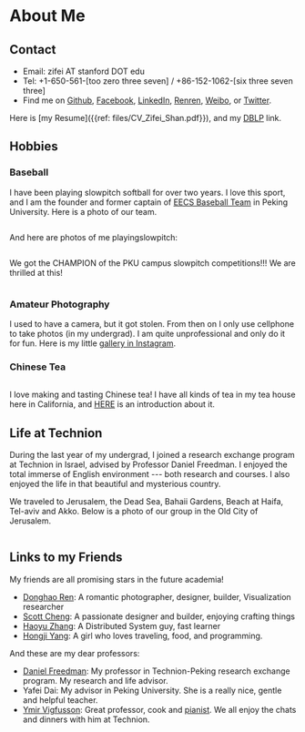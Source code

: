 About Me
====

Contact
----

* Email: zifei AT stanford DOT edu
* Tel: +1-650-561-[too zero three seven] / +86-152-1062-[six three seven three] 
* Find me on 
  [Github](https://github.com/zifeishan), 
  [Facebook](https://www.facebook.com/zifei.shan),
  [LinkedIn](http://www.linkedin.com/pub/zifei-shan/5a/555/6),
  [Renren](http://www.renren.com/258061142), 
  [Weibo](http://www.weibo.com/u/1676198360), 
  or [Twitter](https://twitter.com/zifeishan).


Here is [my Resume]({{ref: files/CV_Zifei_Shan.pdf}}), and my [DBLP](http://www.informatik.uni-trier.de/~ley/pers/hd/s/Shan:Zifei.html) link.

<!-- 
My Strength Set
----

These strengths of mine are explored by [Gallup StrengthQuest](http://www.strengthsquest.com/home.aspx). Not necessarily accurate, just for a quick reference about me.

- **Includer:** accepting of others.
- **Individualization:** intrigued with the unique qualities of each person.
- **Maximizer:** seek to transform something strong into something superb.
- **Focus:** prioritize, then act.
- **Futuristic:** inspired by the future and what could be.
 -->


Hobbies
----

<!-- ### Baseball -->

<h3 id="baseball">Baseball</h3>

I have been playing slowpitch softball for over two years. I love this sport, and I am the founder and former captain of [EECS Baseball Team](http://page.renren.com/601017046) in Peking University. Here is a photo of our team.

<div class="row">
  <div class="col-md-6 col-md-offset-3">
    <div class="col-md-12">
      <div class="thumbnail" style="max-width: 100%;">
        <a href="/images/eecsbaseball.jpg">
          <img class="" title="" src="/images/eecsbaseball_small.jpg" />
        </a>
      </div>
    </div>
  </div>
</div>

And here are photos of me playingslowpitch:

<div class="row">
  <div class="col-md-10 col-md-offset-1">
    <div class="col-md-4">
      <div class="thumbnail">
        <img class="" title="" src="/images/me_baseball.jpg" />
      </div>
    </div>
    <div class="col-md-4">
      <div class="thumbnail">
        <img class="" title="" src="/images/me-pitch.jpg" />
      </div>
    </div>
    <div class="col-md-4">
      <div class="thumbnail">
        <img class="" title="" src="/images/me-bat.jpg" />
      </div>
    </div>
  </div>
</div>

We got the CHAMPION of the PKU campus slowpitch competitions!!! We are thrilled at this!


<div class="row">
  <div class="col-md-10 col-md-offset-1">
    <div class="col-md-6">
      <div class="thumbnail" style="max-width: 438px;">
        <a href="/images/eecsbaseball-caps.jpg">
          <img class="" title="" src="/images/eecsbaseball-caps-small.jpg" />
        </a>
      </div>
    </div>
    <div class="col-md-6">
      <div class="thumbnail" style="max-width: 438px;">
        <a href="/images/eecsbaseball-champion.jpg">
          <img class="" title="" src="/images/eecsbaseball-champion-small.jpg" />
        </a>
      </div>
    </div>
  </div>
</div>

<!-- 
![image]({{ref:images/me_baseball.jpg}}) -->

### Amateur Photography

I used to have a camera, but it got stolen. From then on I only use cellphone to take photos (in my undergrad). I am quite unprofessional and only do it for fun. Here is my little [gallery in Instagram](http://instajelly.com/zifeishan/).

### Chinese Tea

<div class="row">
<div class="thumbnail col-md-6 col-md-offset-3" style="max-width: 100%;">
  <a href="/2013/09/14/my-tea-house/">
    <img class="" title="" src="/images/tea/teahouse.jpg" />
  </a>
</div>
</div>

I love making and tasting Chinese tea! I have all kinds of tea in my tea house here in California, and [HERE]({{ref:2013/09/14/my-tea-house/}}) is an introduction about it.


<h2 id="technion">
Life at Technion
</h2>

During the last year of my undergrad, I joined a research exchange program at Technion in Israel, advised
by Professor Daniel Freedman. 
I enjoyed the total immerse of English environment --- both research and courses. I also enjoyed the life in that beautiful and mysterious country.

We traveled to Jerusalem, the Dead Sea, Bahaii Gardens, Beach at Haifa, Tel-aviv and Akko. Below is a photo of our group in the Old City of Jerusalem.

<div class="row">
  <div class="col-md-8 col-md-offset-2">
    <div class="col-md-12">
      <div class="thumbnail" style="max-width: 100%;">
        <img class="" title="" src="/images/techpkugroup.jpg" />
      </div>
    </div>
  </div>
</div>


Links to my Friends
----

My friends are all promising stars in the future academia!

* [Donghao Ren](http://donghaoren.org/): A romantic photographer, designer, builder, Visualization researcher
* [Scott Cheng](http://scottcheng.com/): A passionate designer and builder, enjoying crafting things
* [Haoyu Zhang](http://www.haoyuzhang.org/): A Distributed System guy, fast learner
* [Hongji Yang](http://www.yanghongji.com/): A girl who loves traveling, food, and programming.

And these are my dear professors:

* [Daniel Freedman](http://www.danielfreedman.org/): My professor in Technion-Peking research exchange program. My research and life advisor.
* Yafei Dai: My advisor in Peking University. She is a really nice, gentle and helpful teacher.
* [Ymir Vigfusson](http://www.ymsir.com/): Great professor, cook and [pianist](http://www.ymsir.com/?p=music). We all enjoy the chats and dinners with him at Technion.
